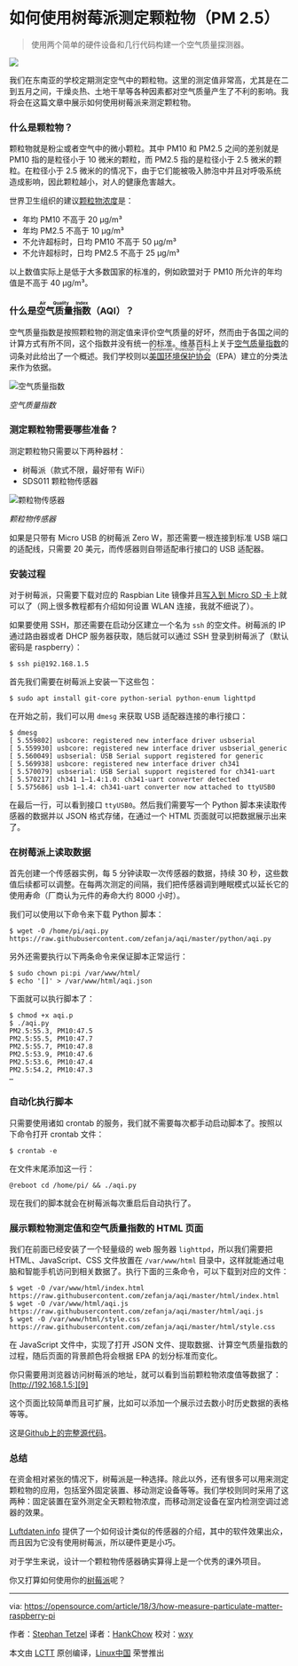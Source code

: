 如何使用树莓派测定颗粒物（PM 2.5）
======

> 使用两个简单的硬件设备和几行代码构建一个空气质量探测器。

![](https://opensource.com/sites/default/files/styles/image-full-size/public/lead-images/bubblehands_fromRHT_520_0612LL.png?itok=_iQ2dO3S)

我们在东南亚的学校定期测定空气中的颗粒物。这里的测定值非常高，尤其是在二到五月之间，干燥炎热、土地干旱等各种因素都对空气质量产生了不利的影响。我将会在这篇文章中展示如何使用树莓派来测定颗粒物。

### 什么是颗粒物？

颗粒物就是粉尘或者空气中的微小颗粒。其中 PM10 和 PM2.5 之间的差别就是 PM10 指的是粒径小于 10 微米的颗粒，而 PM2.5 指的是粒径小于 2.5 微米的颗粒。在粒径小于 2.5 微米的的情况下，由于它们能被吸入肺泡中并且对呼吸系统造成影响，因此颗粒越小，对人的健康危害越大。

世界卫生组织的建议[颗粒物浓度][1]是：

  * 年均 PM10 不高于 20 µg/m³
  * 年均 PM2.5 不高于 10 µg/m³
  * 不允许超标时，日均 PM10 不高于 50 µg/m³
  * 不允许超标时，日均 PM2.5 不高于 25 µg/m³

以上数值实际上是低于大多数国家的标准的，例如欧盟对于 PM10 所允许的年均值是不高于 40 µg/m³。

### 什么是<ruby>空气质量指数<rt>Air Quality Index</rt></ruby>（AQI）？

空气质量指数是按照颗粒物的测定值来评价空气质量的好坏，然而由于各国之间的计算方式有所不同，这个指数并没有统一的标准。维基百科上关于[空气质量指数][2]的词条对此给出了一个概述。我们学校则以<ruby>[美国环境保护协会][3]<rt>Environment Protection Agency</rt></ruby>（EPA）建立的分类法来作为依据。

![空气质量指数][5]

*空气质量指数*

### 测定颗粒物需要哪些准备？

测定颗粒物只需要以下两种器材：

  * 树莓派（款式不限，最好带有 WiFi）
  * SDS011 颗粒物传感器

![颗粒物传感器][7]

*颗粒物传感器*

如果是只带有 Micro USB 的树莓派 Zero W，那还需要一根连接到标准 USB 端口的适配线，只需要 20 美元，而传感器则自带适配串行接口的 USB 适配器。

### 安装过程

对于树莓派，只需要下载对应的 Raspbian Lite 镜像并且[写入到 Micro SD 卡][8]上就可以了（网上很多教程都有介绍如何设置 WLAN 连接，我就不细说了）。

如果要使用 SSH，那还需要在启动分区建立一个名为 `ssh` 的空文件。树莓派的 IP 通过路由器或者 DHCP 服务器获取，随后就可以通过 SSH 登录到树莓派了（默认密码是 raspberry）：

```
$ ssh pi@192.168.1.5
```

首先我们需要在树莓派上安装一下这些包：

```
$ sudo apt install git-core python-serial python-enum lighttpd
```

在开始之前，我们可以用 `dmesg` 来获取 USB 适配器连接的串行接口：

```
$ dmesg
[ 5.559802] usbcore: registered new interface driver usbserial
[ 5.559930] usbcore: registered new interface driver usbserial_generic
[ 5.560049] usbserial: USB Serial support registered for generic
[ 5.569938] usbcore: registered new interface driver ch341
[ 5.570079] usbserial: USB Serial support registered for ch341-uart
[ 5.570217] ch341 1–1.4:1.0: ch341-uart converter detected
[ 5.575686] usb 1–1.4: ch341-uart converter now attached to ttyUSB0
```

在最后一行，可以看到接口 `ttyUSB0`。然后我们需要写一个 Python 脚本来读取传感器的数据并以 JSON 格式存储，在通过一个 HTML 页面就可以把数据展示出来了。

### 在树莓派上读取数据

首先创建一个传感器实例，每 5 分钟读取一次传感器的数据，持续 30 秒，这些数值后续都可以调整。在每两次测定的间隔，我们把传感器调到睡眠模式以延长它的使用寿命（厂商认为元件的寿命大约 8000 小时）。

我们可以使用以下命令来下载 Python 脚本：

```
$ wget -O /home/pi/aqi.py https://raw.githubusercontent.com/zefanja/aqi/master/python/aqi.py
```

另外还需要执行以下两条命令来保证脚本正常运行：

```
$ sudo chown pi:pi /var/www/html/
$ echo '[]' > /var/www/html/aqi.json
```

下面就可以执行脚本了：

```
$ chmod +x aqi.p
$ ./aqi.py
PM2.5:55.3, PM10:47.5
PM2.5:55.5, PM10:47.7
PM2.5:55.7, PM10:47.8
PM2.5:53.9, PM10:47.6
PM2.5:53.6, PM10:47.4
PM2.5:54.2, PM10:47.3
…
```

### 自动化执行脚本

只需要使用诸如 crontab 的服务，我们就不需要每次都手动启动脚本了。按照以下命令打开 crontab 文件：

```
$ crontab -e
```

在文件末尾添加这一行：

```
@reboot cd /home/pi/ && ./aqi.py
```

现在我们的脚本就会在树莓派每次重启后自动执行了。

### 展示颗粒物测定值和空气质量指数的 HTML 页面

我们在前面已经安装了一个轻量级的 web 服务器 `lighttpd`，所以我们需要把 HTML、JavaScript、CSS 文件放置在 `/var/www/html` 目录中，这样就能通过电脑和智能手机访问到相关数据了。执行下面的三条命令，可以下载到对应的文件：

```
$ wget -O /var/www/html/index.html https://raw.githubusercontent.com/zefanja/aqi/master/html/index.html
$ wget -O /var/www/html/aqi.js https://raw.githubusercontent.com/zefanja/aqi/master/html/aqi.js
$ wget -O /var/www/html/style.css https://raw.githubusercontent.com/zefanja/aqi/master/html/style.css
```

在 JavaScript 文件中，实现了打开 JSON 文件、提取数据、计算空气质量指数的过程，随后页面的背景颜色将会根据 EPA 的划分标准而变化。

你只需要用浏览器访问树莓派的地址，就可以看到当前颗粒物浓度值等数据了： [http://192.168.1.5:][9]

这个页面比较简单而且可扩展，比如可以添加一个展示过去数小时历史数据的表格等等。

这是[Github上的完整源代码][10]。

### 总结

在资金相对紧张的情况下，树莓派是一种选择。除此以外，还有很多可以用来测定颗粒物的应用，包括室外固定装置、移动测定设备等等。我们学校则同时采用了这两种：固定装置在室外测定全天颗粒物浓度，而移动测定设备在室内检测空调过滤器的效果。

[Luftdaten.info][12] 提供了一个如何设计类似的传感器的介绍，其中的软件效果出众，而且因为它没有使用树莓派，所以硬件更是小巧。

对于学生来说，设计一个颗粒物传感器确实算得上是一个优秀的课外项目。

你又打算如何使用你的[树莓派][13]呢？

--------------------------------------------------------------------------------

via: https://opensource.com/article/18/3/how-measure-particulate-matter-raspberry-pi

作者：[Stephan Tetzel][a]
译者：[HankChow](https://github.com/HankChow)
校对：[wxy](https://github.com/wxy)

本文由 [LCTT](https://github.com/LCTT/TranslateProject) 原创编译，[Linux中国](https://linux.cn/) 荣誉推出

[a]:https://opensource.com/users/stephan
[1]:https://en.wikipedia.org/wiki/Particulates
[2]:https://en.wikipedia.org/wiki/Air_quality_index
[3]:https://en.wikipedia.org/wiki/United_States_Environmental_Protection_Agency
[5]:https://opensource.com/sites/default/files/styles/panopoly_image_original/public/images/life-uploads/air_quality_index.png?itok=FwmGf1ZS (Air quality index)
[7]:https://opensource.com/sites/default/files/styles/panopoly_image_original/public/images/life-uploads/particulate_sensor.jpg?itok=ddH3bBwO (Particulate sensor)
[8]:https://www.raspberrypi.org/documentation/installation/installing-images/README.md
[9]:http://192.168.1.5/
[10]:https://github.com/zefanja/aqi
[11]:https://opensource.com/article/18/3/raspberry-pi-week-giveaway
[12]:http://luftdaten.info/
[13]:https://openschoolsolutions.org/shutdown-servers-case-power-failure%e2%80%8a-%e2%80%8aups-nut-co/
